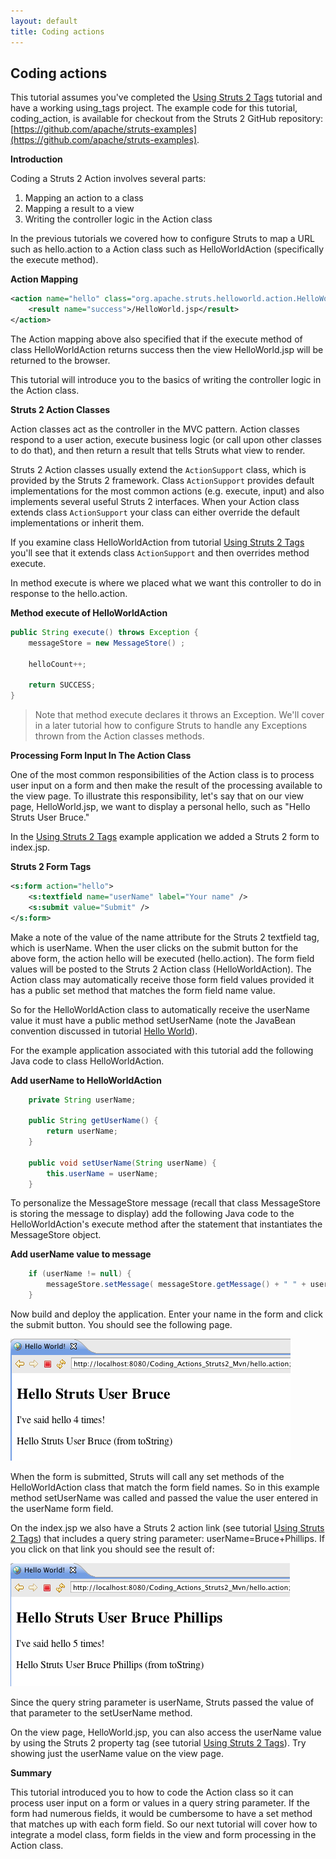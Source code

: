 ```yaml
---
layout: default
title: Coding actions
---
```

## Coding actions

This tutorial assumes you've completed the [Using Struts 2 Tags](#PAGE_14811875) tutorial and have a working using_tags project. The example code for this tutorial, coding_action, is available for checkout from the Struts 2 GitHub repository: [https://github.com/apache/struts-examples](https://github.com/apache/struts-examples).

> 

__Introduction__

Coding a Struts 2 Action involves several parts:

1. Mapping an action to a class
2. Mapping a result to a view
3. Writing the controller logic in the Action class

In the previous tutorials we covered how to configure Struts to map a URL such as hello.action to a Action class such as HelloWorldAction (specifically the execute method).

**Action Mapping**

```xml
<action name="hello" class="org.apache.struts.helloworld.action.HelloWorldAction" method="execute">
    <result name="success">/HelloWorld.jsp</result>
</action>
```

The Action mapping above also specified that if the execute method of class HelloWorldAction returns success then the view HelloWorld.jsp will be returned to the browser.

This tutorial will introduce you to the basics of writing the controller logic in the Action class.

__Struts 2 Action Classes__

Action classes act as the controller in the MVC pattern. Action classes respond to a user action, execute business logic (or call upon other classes to do that), and then return a result that tells Struts what view to render.

Struts 2 Action classes usually extend the `ActionSupport` class, which is provided by the Struts 2 framework. Class `ActionSupport` provides default implementations for the most common actions (e.g. execute, input) and also implements several useful Struts 2 interfaces. When your Action class extends class `ActionSupport` your class can either override the default implementations or inherit them.

If you examine class HelloWorldAction from tutorial [Using Struts 2 Tags](using-tags.html) you'll see that it extends class `ActionSupport` and then overrides method execute.

In method execute is where we placed what we want this controller to do in response to the hello.action.

**Method execute of HelloWorldAction**

```java
public String execute() throws Exception {
    messageStore = new MessageStore() ;

    helloCount++;

    return SUCCESS;
}
```
> Note that method execute declares it throws an Exception. We'll cover in a later tutorial how to configure Struts to handle any Exceptions thrown from the Action classes methods.

__Processing Form Input In The Action Class__

One of the most common responsibilities of the Action class is to process user input on a form and then make the result of the processing available to the view page. To illustrate this responsibility, let's say that on our view page, HelloWorld.jsp, we want to display a personal hello, such as "Hello Struts User Bruce."

In the [Using Struts 2 Tags](using-tags.html) example application we added a Struts 2 form to index.jsp.

**Struts 2 Form Tags**

```xml
<s:form action="hello">
    <s:textfield name="userName" label="Your name" />
    <s:submit value="Submit" />
</s:form>
```

Make a note of the value of the name attribute for the Struts 2 textfield tag, which is userName. When the user clicks on the submit button for the above form, the action hello will be executed (hello.action). The form field values will be posted to the Struts 2 Action class (HelloWorldAction). The Action class may automatically receive those form field values provided it has a public set method that matches the form field name value.

So for the HelloWorldAction class to automatically receive the userName value it must have a public method setUserName (note the JavaBean convention discussed in tutorial [Hello World](hello-world-using-struts2.html)).

For the example application associated with this tutorial add the following Java code to class HelloWorldAction.

**Add userName to HelloWorldAction**

```java
    private String userName;

    public String getUserName() {
        return userName;
    }

    public void setUserName(String userName) {
        this.userName = userName;
    }
```

To personalize the MessageStore message (recall that class MessageStore is storing the message to display) add the following Java code to the HelloWorldAction's execute method after the statement that instantiates the MessageStore object.

**Add userName value to message**

```java
    if (userName != null) {
        messageStore.setMessage( messageStore.getMessage() + " " + userName);
    }
```

Now build and deploy the application. Enter your name in the form and click the submit button. You should see the following page.

![personalhello.png](attachments/att14974998_personalhello.png)

When the form is submitted, Struts will call any set methods of the HelloWorldAction class that match the form field names. So in this example method setUserName was called and passed the value the user entered in the userName form field.

On the index.jsp we also have a Struts 2 action link (see tutorial [Using Struts 2 Tags](using-tags.html)) that includes a query string parameter: userName=Bruce+Phillips. If you click on that link you should see the result of:

![hellobruce.png](attachments/att14974997_hellobruce.png)

Since the query string parameter is userName, Struts passed the value of that parameter to the setUserName method.

On the view page, HelloWorld.jsp, you can also access the userName value by using the Struts 2 property tag (see tutorial [Using Struts 2 Tags](using-tags.html)). Try showing just the userName value on the view page.

__Summary__

This tutorial introduced you to how to code the Action class so it can process user input on a form or values in a query string parameter. If the form had numerous fields, it would be cumbersome to have a set method that matches up with each form field. So our next tutorial will cover how to integrate a model class, form fields in the view and form processing in the Action class.

